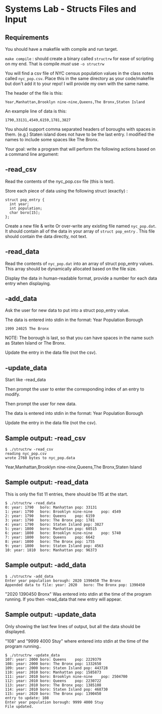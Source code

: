 # Systems Lab - Structs Files and Input

## Requirements

You should have a makefile with compile and run target.

`make compile` : should create a binary called `structrw` for ease of scripting on my end. That is compile *must* use `-o structrw`

You will find a csv file of NYC census population values in the class notes called `nyc_pop.csv`. Place this in the same directory as your code/makefile but don't add it to your repo! I will provide my own with the same name.

The header of the file is this: 
    
    Year,Manhattan,Brooklyn nine-nine,Queens,The Bronx,Staten Island

An example line of data is this: 

    1790,33131,4549,6159,1781,3827
    
You should support comma separated headers of boroughs with spaces in them. (e.g.) Staten island does not have to be the last entry. I modified the names to include some spaces like The Bronx.

Your goal: write a program that will perform the following actions based on a command line argument:

## -read_csv

Read the contents of the nyc_pop.csv file (this is text).

Store each piece of data using the following struct (exactly) :

    struct pop_entry {
      int year;
      int population;
      char boro[15];
    };

Create a new file & write Or over-write any existing file named `nyc_pop.dat`. It should contain all of the data in your array of `struct pop_entry` . This file should contain the data directly, not text.

## -read_data

Read the contents of `nyc_pop.dat` into an array of struct pop_entry values. This array should be dynamically allocated based on the file size.

Display the data in human-readable format, provide a number for each data entry when displaying.

## -add_data

Ask the user for new data to put into a struct pop_entry value.

The data is entered into stdin in the format:  Year Population Borough

`1999 24025 The Bronx`

NOTE: The borough is last, so that you can have spaces in the name such as Staten Island or The Bronx. 

Update the entry in the data file (not the csv).

## -update_data

Start like -read_data 

Then prompt the user to enter the corresponding index of an entry to modify.

Then prompt the user for new data.

The data is entered into stdin in the format:  Year Population Borough

Update the entry in the data file (not the csv).

## Sample output: -read_csv
            
    $ ./structrw -read_csv
    reading nyc_pop.csv
    wrote 2760 bytes to nyc_pop.data

          
Year,Manhattan,Brooklyn nine-nine,Queens,The Bronx,Staten Island
## Sample output: -read_data

This is only the fist 11 entries, there should be 115 at the start.
            
    $ ./structrw -read_data
    0: year: 1790	boro: Manhattan	pop: 33131
    1: year: 1790	boro: Brooklyn nine-nine	pop: 4549
    2: year: 1790	boro: Queens	pop: 6159
    3: year: 1790	boro: The Bronx	pop: 1781
    4: year: 1790	boro: Staten Island	pop: 3827
    5: year: 1800	boro: Manhattan	pop: 60515
    6: year: 1800	boro: Brooklyn nine-nine	pop: 5740
    7: year: 1800	boro: Queens	pop: 6642
    8: year: 1800	boro: The Bronx	pop: 1755
    9: year: 1800	boro: Staten Island	pop: 4563
    10: year: 1810	boro: Manhattan	pop: 96373

          

## Sample output: -add_data

    $ ./structrw -add_data
    Enter year population borough: 2020 1390450 The Bronx
    Appended data to file: year: 2020	boro: The Bronx	pop: 1390450

"2020 1390450 Bronx" Was entered into stdin at the time of the program running. If you then -read_data that new entry will appear.

## Sample output:  -update_data

Only showing the last few lines of output, but all the data should be displayed.

"108" and "9999 4000 Stuy" where entered into stdin at the time of the program running..

            
    $ ./structrw -update_data
    107: year: 2000	boro: Queens	pop: 2229379
    108: year: 2000	boro: The Bronx	pop: 1332650
    109: year: 2000	boro: Staten Island	pop: 443728
    110: year: 2010	boro: Manhattan	pop: 1585873
    111: year: 2010	boro: Brooklyn nine-nine	pop: 2504700
    112: year: 2010	boro: Queens	pop: 2230722
    113: year: 2010	boro: The Bronx	pop: 1385108
    114: year: 2010	boro: Staten Island	pop: 468730
    115: year: 2020	boro: The Bronx	pop: 1390450
    entry to update: 108
    Enter year population borough: 9999 4000 Stuy
    File updated.

          


